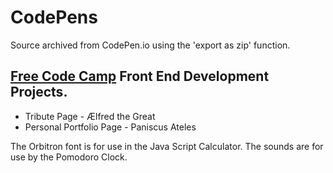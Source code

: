 # CodePens

Source archived from CodePen.io using the 'export as zip' function.

## [Free Code Camp](https://www.freecodecamp.org/) Front End Development Projects.

  * Tribute Page - Ælfred the Great
  * Personal Portfolio Page - Paniscus Ateles

The Orbitron font is for use in the Java Script Calculator.
The sounds are for use by the Pomodoro Clock.

<!-- EOF -->
